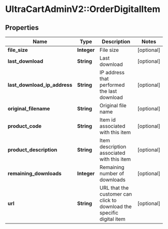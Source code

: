 # UltraCartAdminV2::OrderDigitalItem

## Properties
Name | Type | Description | Notes
------------ | ------------- | ------------- | -------------
**file_size** | **Integer** | File size | [optional] 
**last_download** | **String** | Last download | [optional] 
**last_download_ip_address** | **String** | IP address that performed the last download | [optional] 
**original_filename** | **String** | Original file name | [optional] 
**product_code** | **String** | Item id associated with this item | [optional] 
**product_description** | **String** | Item description associated with this item | [optional] 
**remaining_downloads** | **Integer** | Remaining number of downloads | [optional] 
**url** | **String** | URL that the customer can click to download the specific digital item | [optional] 


